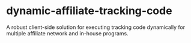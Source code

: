 # dynamic-affiliate-tracking-code
A robust client-side solution for executing tracking code dynamically for multiple affiliate network and in-house programs.
